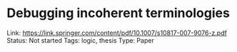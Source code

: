 # Debugging incoherent terminologies

Link: https://link.springer.com/content/pdf/10.1007/s10817-007-9076-z.pdf
Status: Not started
Tags: logic, thesis
Type: Paper
